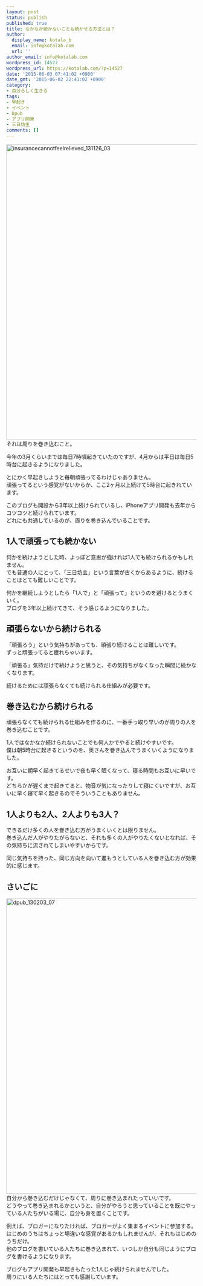 ```yaml
---
layout: post
status: publish
published: true
title: なかなか続かないことも続かせる方法とは？
author:
  display_name: kotala_b
  email: info@kotalab.com
  url: ''
author_email: info@kotalab.com
wordpress_id: 14527
wordpress_url: https://kotalab.com/?p=14527
date: '2015-06-03 07:41:02 +0900'
date_gmt: '2015-06-02 22:41:02 +0900'
category:
- 自分らしく生きる
tags:
- 早起き
- イベント
- Dpub
- アプリ開発
- 三日坊主
comments: []
---
```

<p><img src="https://kotalab.com/wp-content/uploads/insurancecannotfeelrelieved_131126_03.jpg" alt="insurancecannotfeelrelieved_131126_03" width="780"　class="aligncenter size-full wp-image-10246" /><br />
それは周りを巻き込むこと。</p>
<p>今年の3月くらいまでは毎日7時頃起きていたのですが、4月からは平日は毎日5時台に起きるようになりました。</p>
<p>とにかく早起きしようと毎朝頑張ってるわけじゃありません。<br />
頑張ってるという感覚がないからか、ここ2ヶ月以上続けて5時台に起きれています。</p>
<p>このブログも開設から3年以上続けられているし、iPhoneアプリ開発も去年からコツコツと続けられています。<br />
どれにも共通しているのが、周りを巻き込んでいることです。<br />
</p>
<!--more-->
<h2>1人で頑張っても続かない</h2>
<p>何かを続けようとした時、よっぽど意思が強ければ1人でも続けられるかもしれません。<br />
でも普通の人にとって、「三日坊主」という言葉が古くからあるように、続けることはとても難しいことです。</p>
<p>何かを継続しようとしたら「1人で」と「頑張って」というのを避けるとうまくいく。<br />
ブログを3年以上続けてきて、そう感じるようになりました。</p>
<h2>頑張らないから続けられる</h2>
<p>「頑張ろう」という気持ちがあっても、頑張り続けることは難しいです。<br />
ずっと頑張ってると疲れちゃいます。</p>
<p>「頑張る」気持だけで続けようと思うと、その気持ちがなくなった瞬間に続かなくなります。</p>
<p>続けるためには<span class="b">頑張らなくても続けられる仕組み</span>が必要です。</p>
<h2>巻き込むから続けられる</h2>
<p>頑張らなくても続けられる仕組みを作るのに、一番手っ取り早いのが周りの人を巻き込むことです。</p>
<p>1人ではなかなか続けられないことでも何人かでやると続けやすいです。<br />
僕は朝5時台に起きるというのを、奥さんを巻き込んでうまくいくようになりました。</p>
<p>お互いに朝早く起きてるせいで夜も早く眠くなって、寝る時間もお互いに早いです。<br />
どちらかが遅くまで起きてると、物音が気になったりして寝にくいですが、お互いに早く寝て早く起きるのでそういうこともありません。</p>
<h2>1人よりも2人、2人よりも3人？</h2>
<p>できるだけ多くの人を巻き込む方がうまくいくとは限りません。<br />
巻き込んだ人がやりたがらないと、それも多くの人がやりたくないとなれば、その気持ちに流されてしまいやすいからです。</p>
<p><span class="b">同じ気持ちを持った、同じ方向を向いて進もうとしている人を巻き込む</span>方が効果的に感じます。</p>
<h2>さいごに</h2>
<p><img src="https://kotalab.com/wp-content/uploads/dpub_130203_07.jpg" alt="dpub_130203_07" width="780" class="aligncenter size-full wp-image-6009" /><br />
自分から巻き込むだけじゃなくて、周りに巻き込まれたっていいです。<br />
どうやって巻き込まれるかというと、自分がやろうと思っていることを既にやっている人たちがいる場に、自分も身を置くことです。</p>
<p>例えば、ブロガーになりたければ、ブロガーがよく集まるイベントに参加する。<br />
はじめのうちはちょっと場違いな感覚があるかもしれませんが、それもはじめのうちだけ。<br />
他のブログを書いている人たちに巻き込まれて、いつしか自分も同じようにブログを書けるようになります。</p>
<p>ブログもアプリ開発も早起きもたった1人じゃ続けられませんでした。<br />
周りにいる人たちにはとっても感謝しています。</p>
